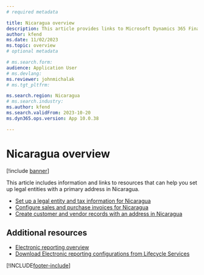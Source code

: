 ```yaml
---
# required metadata

title: Nicaragua overview
description: This article provides links to Microsoft Dynamics 365 Finance documentation resources for Nicaragua. 
author: kfend
ms.date: 11/02/2023
ms.topic: overview
# optional metadata

# ms.search.form: 
audience: Application User
# ms.devlang: 
ms.reviewer: johnmichalak
# ms.tgt_pltfrm: 

ms.search.region: Nicaragua
# ms.search.industry: 
ms.author: kfend
ms.search.validFrom: 2023-10-20
ms.dyn365.ops.version: App 10.0.38

---
```


# Nicaragua overview

[!include [banner](../../includes/banner.md)]

This article includes information and links to resources that can help you set up legal entities with a primary address in Nicaragua.

- [Set up a legal entity and tax information for Nicaragua](ltm-set-up-legal-entity-tax-nicaragua.md)
- [Configure sales and purchase invoices for Nicaragua](ltm-configure-invoices-nicaragua.md)
- [Create customer and vendor records with an address in Nicaragua](ltm-create-customer-vendor-nicaragua.md)
  

## Additional resources

- [Electronic reporting overview](../../../fin-ops-core/dev-itpro/analytics/general-electronic-reporting.md)
- [Download Electronic reporting configurations from Lifecycle Services](../../../fin-ops-core/dev-itpro/analytics/download-electronic-reporting-configuration-lcs.md)

[!INCLUDE[footer-include](../../../includes/footer-banner.md)]
